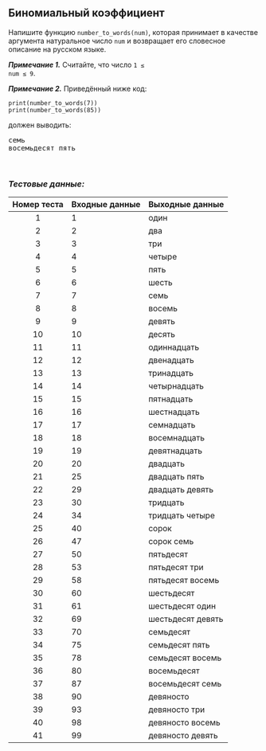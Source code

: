 ## Биномиальный коэффициент

Напишите функцию <code>number_to_words(num)</code>, которая принимает в качестве аргумента натуральное число <code>num</code>
и возвращает его словесное описание на русском языке.

***Примечание 1.*** Считайте, что число <code>1 ≤ num ≤ 9</code>.

***Примечание 2.*** Приведённый ниже код:

<pre><code>print(number_to_words(7))
print(number_to_words(85))
</code></pre>

должен выводить:

<pre>
семь
восемьдесят пять
</pre>

<br>

### *Тестовые данные:*

| Номер теста | Входные данные | Выходные данные   |
|:-----------:|----------------|-------------------|
|      1      | 1              | один              |
|      2      | 2              | два               |
|      3      | 3              | три               |
|      4      | 4              | четыре            |
|      5      | 5              | пять              |
|      6      | 6              | шесть             |
|      7      | 7              | семь              |
|      8      | 8              | восемь            |
|      9      | 9              | девять            |
|     10      | 10             | десять            |
|     11      | 11             | одиннадцать       |
|     12      | 12             | двенадцать        |
|     13      | 13             | тринадцать        |
|     14      | 14             | четырнадцать      |
|     15      | 15             | пятнадцать        |
|     16      | 16             | шестнадцать       |
|     17      | 17             | семнадцать        |
|     18      | 18             | восемнадцать      |
|     19      | 19             | девятнадцать      |
|     20      | 20             | двадцать          |
|     21      | 25             | двадцать пять     |
|     22      | 29             | двадцать девять   |
|     23      | 30             | тридцать          |
|     24      | 34             | тридцать четыре   |
|     25      | 40             | сорок             |
|     26      | 47             | сорок семь        |
|     27      | 50             | пятьдесят         |
|     28      | 53             | пятьдесят три     |
|     29      | 58             | пятьдесят восемь  |
|     30      | 60             | шестьдесят        |
|     31      | 61             | шестьдесят один   |
|     32      | 69             | шестьдесят девять |
|     33      | 70             | семьдесят         |
|     34      | 75             | семьдесят пять    |
|     35      | 78             | семьдесят восемь  |
|     36      | 80             | восемьдесят       |
|     37      | 87             | восемьдесят семь  |
|     38      | 90             | девяносто         |
|     39      | 93             | девяносто три     |
|     40      | 98             | девяносто восемь  |
|     41      | 99             | девяносто девять  |